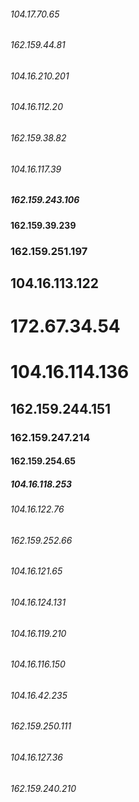 ###### 104.17.70.65
###### 162.159.44.81
###### 104.16.210.201
###### 104.16.112.20
###### 162.159.38.82
###### 104.16.117.39
##### 162.159.243.106
#### 162.159.39.239
### 162.159.251.197
## 104.16.113.122
# 172.67.34.54
# 104.16.114.136
## 162.159.244.151
### 162.159.247.214
#### 162.159.254.65
##### 104.16.118.253
###### 104.16.122.76
###### 162.159.252.66
###### 104.16.121.65
###### 104.16.124.131
###### 104.16.119.210
###### 104.16.116.150
###### 104.16.42.235
###### 162.159.250.111
###### 104.16.127.36
###### 162.159.240.210
